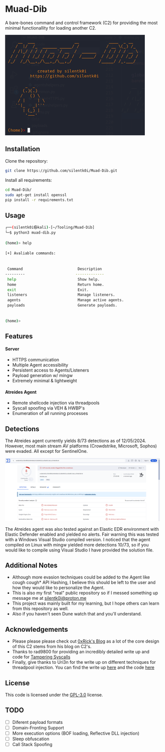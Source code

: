 
# Muad-Dib

A bare-bones command and control framework (C2) for providing the most minimal functionallity for loading another C2.

![Muad-Dib Banner](https://github.com/silentk0i/Muad-Dib/blob/main/assets/home.png)
## Installation

Clone the repository:

```bash
git clone https://github.com/silentk0i/Muad-Dib.git
```
Install all requirements:

```bash
cd Muad-Dib/
sudo apt-get install openssl
pip install -r requirements.txt
```

## Usage

```bash
┌──(silentk0i㉿kali)-[~/Tooling/Muad-Dib]
└─$ python3 muad-dib.py 

(home)> help

[+] Avaliable commands: 


 Command                         Description                                                 Arguments
---------                       -------------                                               -----------
 help                            Show help.                                                  
 home                            Return home.                                                
 exit                            Exit.                                                       
 listeners                       Manage listeners.                                           
 agents                          Manage active agents.                                       
 payloads                        Generate payloads.                                          


(home)>  
```

## Features

#### Server
- HTTPS communication
- Multiple Agent accessibility
- Persistent access to Agents/Listeners
- Payload generation w/ mingw
- Extremely minimal & lightweight

#### Atreides Agent
- Remote shellcode injection via threadpools
- Syscall spoofing via VEH & HWBP's
- Enumeration of all running processes
## Detections

The Atreides agent currently yields 8/73 detections as of 12/05/2024. However, most main stream AV platforms (Crowdstrike, Microsoft, Sophos) were evaded. All except for SentinelOne.

![VirusTotal Detections](https://github.com/silentk0i/Muad-Dib/blob/main/assets/detections.png)

The Atreides agent was also tested against an Elastic EDR environment with Elastic Defender enabled and yielded no alerts. Fair warning this was tested with a Windows Visual Studio compiled version. I noticed that the agent compiled on Linux with mingw yielded more detections 10/73, so if you would like to compile using Visual Studio I have provided the solution file.


## Additional Notes
- Although more evasion techniques could be added to the Agent like cough cough* API Hashing, I believe this should be left to the user and how they would like to personalize the Agent.
- This is also my first "real" public repository so if I messed something up message me at silentk0i@proton.me 
- This project was mainly built for my learning, but I hope others can learn from this repository as well.
- Also if you haven't seen Dune watch that and you'll understand.
## Acknowledgements

 - Please please please check out [0xRick's Blog](https://0xrick.github.io/) as a lot of the core design of this C2 stems from his blog on C2's.
 - Thanks to rad9800 for providing an incredibly detailed write up and code for [Tampering Syscalls](https://github.com/rad9800/TamperingSyscalls)
 - Finally, give thanks to Uri3n for the write up on different techniques for threadpool injection. You can find the write up [here](https://diagolima.com/html/posts/threadpools.html) and the code [here](https://github.com/Uri3n/Thread-Pool-Injection-PoC)


## License

This code is licensed under the [GPL-3.0](https://www.gnu.org/licenses/gpl-3.0.en.html) license.

## TODO

- [ ] Diferent payload formats
- [ ] Domain-Fronting Support
- [ ] More execution options (BOF loading, Reflective DLL injection)
- [ ] Sleep obfuscation
- [ ] Call Stack Spoofing
